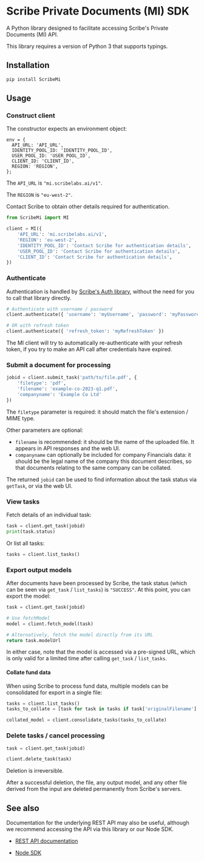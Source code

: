 # Scribe Private Documents (MI) SDK

A Python library designed to facilitate accessing Scribe's Private Documents (MI) API.

This library requires a version of Python 3 that supports typings.

## Installation

```bash
pip install ScribeMi
```

## Usage

### Construct client

The constructor expects an environment object:

```
env = {
  API_URL: 'API_URL',
  IDENTITY_POOL_ID: 'IDENTITY_POOL_ID',
  USER_POOL_ID: 'USER_POOL_ID',
  CLIENT_ID: 'CLIENT_ID',
  REGION: 'REGION',
};
```

The `API_URL` is `"mi.scribelabs.ai/v1"`.

The `REGION` is `"eu-west-2"`.

Contact Scribe to obtain other details required for authentication.

```python
from ScribeMi import MI

client = MI({
    'API_URL': 'mi.scribelabs.ai/v1',
    'REGION': 'eu-west-2',
    'IDENTITY_POOL_ID': 'Contact Scribe for authentication details',
    'USER_POOL_ID': 'Contact Scribe for authentication details',
    'CLIENT_ID': 'Contact Scribe for authentication details',
})
```

### Authenticate

Authentication is handled by [Scribe's Auth library](https://github.com/ScribeLabsAI/ScribeAuth/blob/master/README.md), without the need for you to call that library directly.

```python
# Authenticate with username / password
client.authenticate({ 'username': 'myUsername', 'password': 'myPassword' })

# OR with refresh token
client.authenticate({ 'refresh_token': 'myRefreshToken' })
```

The MI client will try to automatically re-authenticate with your refresh token, if you try to make an API call after credentials have expired.

### Submit a document for processing

```python
jobid = client.submit_task('path/to/file.pdf', {
    'filetype': 'pdf',
    'filename': 'example-co-2023-q1.pdf',
    'companyname': 'Example Co Ltd'
})
```

The `filetype` parameter is required: it should match the file's extension / MIME type.

Other parameters are optional:

- `filename` is recommended: it should be the name of the uploaded file. It appears in API responses and the web UI.
- `companyname` can optionally be included for company Financials data: it should be the legal name of the company this document describes, so that documents relating to the same company can be collated.

The returned `jobid` can be used to find information about the task status via `getTask`, or via the web UI.

### View tasks

Fetch details of an individual task:

```python
task = client.get_task(jobid)
print(task.status)
```

Or list all tasks:

```python
tasks = client.list_tasks()
```

### Export output models

After documents have been processed by Scribe, the task status (which can be seen via `get_task` / `list_tasks`) is `"SUCCESS"`. At this point, you can export the model:

```python
task = client.get_task(jobid)

# Use fetchModel
model = client.fetch_model(task)

# Alternatively, fetch the model directly from its URL
return task.modelUrl
```

In either case, note that the model is accessed via a pre-signed URL, which is only valid for a limited time after calling `get_task` / `list_tasks`.

#### Collate fund data

When using Scribe to process fund data, multiple models can be consolidated for export in a single file:

```python
tasks = client.list_tasks()
tasks_to_collate = [task for task in tasks if task['originalFilename'].startswith('Fund_1')]

collated_model = client.consolidate_tasks(tasks_to_collate)
```

### Delete tasks / cancel processing

```python
task = client.get_task(jobid)

client.delete_task(task)
```

Deletion is irreversible.

After a successful deletion, the file, any output model, and any other file derived from the input are deleted permanently from Scribe's servers.

## See also

Documentation for the underlying REST API may also be useful, although we recommend accessing the API via this library or our Node SDK.

- [REST API documentation](https://scribelabs.ai/docs/docs-mi)

- [Node SDK](https://github.com/ScribeLabsAI/ScribeMiNode)
